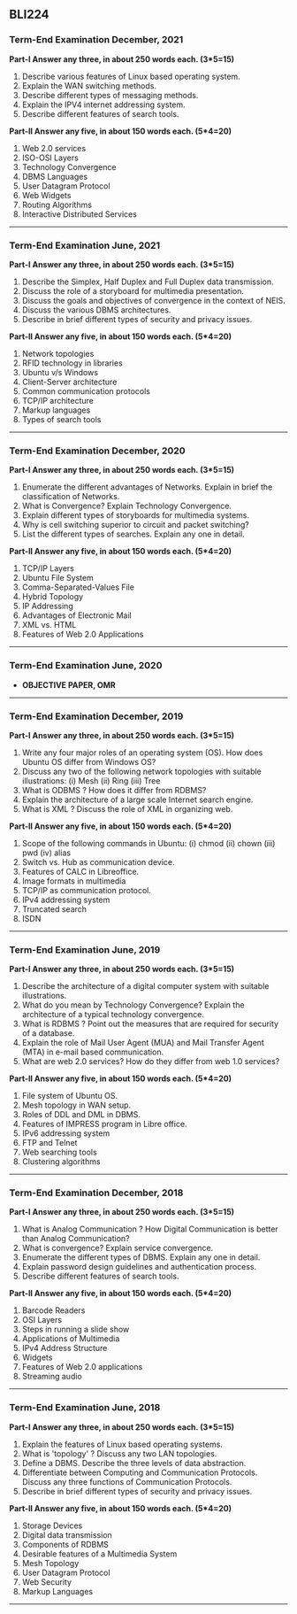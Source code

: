 ## BLI224

### Term-End Examination December, 2021

**Part-I Answer any three, in about 250 words each. (3*5=15)**

1. Describe various features of Linux based operating system.
1. Explain the WAN switching methods.
1. Describe different types of messaging methods.
1. Explain the IPV4 internet addressing system.
1. Describe different features of search tools.

**Part-II Answer any five, in about 150 words each. (5*4=20)**

1. Web 2.0 services
1. ISO-OSI Layers
1. Technology Convergence
1. DBMS Languages
1. User Datagram Protocol
1. Web Widgets
1. Routing Algorithms
1. Interactive Distributed Services

---

### Term-End Examination June, 2021

**Part-I Answer any three, in about 250 words each. (3*5=15)**

1. Describe the Simplex, Half Duplex and Full Duplex data transmission.
1. Discuss the role of a storyboard for multimedia presentation.
1. Discuss the goals and objectives of convergence in the context of NEIS.
1. Discuss the various DBMS architectures.
1. Describe in brief different types of security and privacy issues.

**Part-II Answer any five, in about 150 words each. (5*4=20)**

1. Network topologies
2. RFID technology in libraries
2. Ubuntu v/s Windows
2. Client-Server architecture
2. Common communication protocols
2. TCP/IP architecture
2. Markup languages
2. Types of search tools

---

### Term-End Examination December, 2020

**Part-I Answer any three, in about 250 words each. (3*5=15)**

1. Enumerate the different advantages of Networks. Explain in brief the classification of Networks.
2. What is Convergence? Explain Technology Convergence.
3. Explain different types of storyboards for multimedia systems.
4. Why is cell switching superior to circuit and packet switching?
5. List the different types of searches. Explain any one in detail.

**Part-II Answer any five, in about 150 words each. (5*4=20)**

1. TCP/IP Layers
6. Ubuntu File System
7. Comma-Separated-Values File
8. Hybrid Topology
9. IP Addressing
10. Advantages of Electronic Mail
11. XML vs. HTML
12. Features of Web 2.0 Applications

---

### Term-End Examination June, 2020

- **OBJECTIVE PAPER, OMR**  

---

### Term-End Examination December, 2019

**Part-I Answer any three, in about 250 words each. (3*5=15)**

1. Write any four major roles of an operating system (OS). How does Ubuntu OS differ from Windows OS?
2. Discuss any two of the following network topologies with suitable illustrations:
(i) Mesh
(ii) Ring
(iii) Tree
3. What is ODBMS ? How does it differ from RDBMS?
4. Explain the architecture of a large scale Internet search engine.
5. What is XML ? Discuss the role of XML in organizing web.

**Part-II Answer any five, in about 150 words each. (5*4=20)**

1. Scope of the following commands in Ubuntu:
(i) chmod
(ii) chown
(iii) pwd
(iv) alias
2. Switch vs. Hub as communication device.
3. Features of CALC in Libreoffice.
4. Image formats in multimedia
5. TCP/IP as communication protocol.
6. IPv4 addressing system
7. Truncated search
8. ISDN

---

### Term-End Examination June, 2019

**Part-I Answer any three, in about 250 words each. (3*5=15)**

1. Describe the architecture of a digital computer system with suitable illustrations.
1. What do you mean by Technology Convergence? Explain the architecture of a typical technology convergence.
1. What is RDBMS ? Point out the measures that are required for security of a database.
1. Explain the role of Mail User Agent (MUA) and Mail Transfer Agent (MTA) in e-mail based communication.
1. What are web 2.0 services? How do they differ from web 1.0 services?

**Part-II Answer any five, in about 150 words each. (5*4=20)**

1. File system of Ubuntu OS.
1. Mesh topology in WAN setup.
1. Roles of DDL and DML in DBMS.
1. Features of IMPRESS program in Libre office.
1. IPv6 addressing system
1. FTP and Telnet
1. Web searching tools
1. Clustering algorithms

---

### Term-End Examination December, 2018

**Part-I Answer any three, in about 250 words each. (3*5=15)**

1. What is Analog Communication ? How Digital Communication is better than Analog Communication?
1. What is convergence? Explain service convergence.
1. Enumerate the different types of DBMS. Explain any one in detail.
1. Explain password design guidelines and authentication process.
1. Describe different features of search tools.

**Part-II Answer any five, in about 150 words each. (5*4=20)**

1. Barcode Readers
2. OSI Layers
2. Steps in running a slide show
2. Applications of Multimedia
2. IPv4 Address Structure
2. Widgets
2. Features of Web 2.0 applications
2. Streaming audio

---

### Term-End Examination June, 2018

**Part-I Answer any three, in about 250 words each. (3*5=15)**

1. Explain the features of Linux based operating systems.
1. What is 'topology' ? Discuss any two LAN topologies.
1. Define a DBMS. Describe the three levels of data abstraction.
1. Differentiate between Computing and Communication Protocols. Discuss any three functions of Communication Protocols.
1. Describe in brief different types of security and privacy issues.

**Part-II Answer any five, in about 150 words each. (5*4=20)**

1. Storage Devices
2. Digital data transmission
2. Components of RDBMS
2. Desirable features of a Multimedia System
2. Mesh Topology
2. User Datagram Protocol
2. Web Security
2. Markup Languages

---



